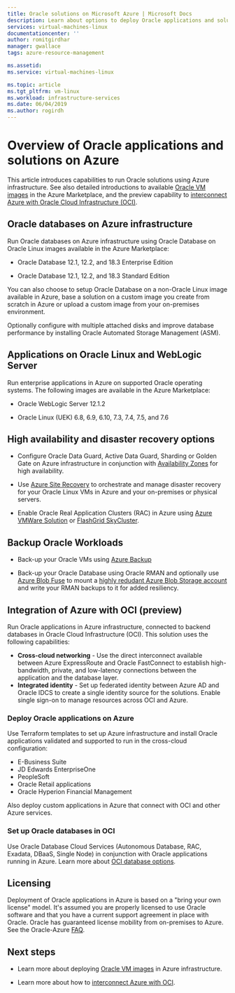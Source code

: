 ```yaml
---
title: Oracle solutions on Microsoft Azure | Microsoft Docs
description: Learn about options to deploy Oracle applications and solutions on Microsoft Azure, including running entirely on Azure infrastructure or using cross-cloud connectivity with Oracle Cloud Infrastructure (OCI).
services: virtual-machines-linux
documentationcenter: ''
author: romitgirdhar
manager: gwallace
tags: azure-resource-management

ms.assetid: 
ms.service: virtual-machines-linux

ms.topic: article
ms.tgt_pltfrm: vm-linux
ms.workload: infrastructure-services
ms.date: 06/04/2019
ms.author: rogirdh
---
```


# Overview of Oracle applications and solutions on Azure

This article introduces capabilities to run Oracle solutions using Azure infrastructure. See also detailed introductions to available [Oracle VM images](oracle-vm-solutions.md) in the Azure Marketplace, and the preview capability to [interconnect Azure with Oracle Cloud Infrastructure (OCI)](oracle-oci-overview.md).

## Oracle databases on Azure infrastructure

Run Oracle databases on Azure infrastructure using Oracle Database on Oracle Linux images available in the Azure Marketplace:

* Oracle Database 12.1, 12.2, and 18.3 Enterprise Edition 

* Oracle Database 12.1, 12.2, and 18.3 Standard Edition 

You can also choose to setup Oracle Database on a non-Oracle Linux image available in Azure, base a solution on a custom image you create from scratch in Azure or upload a custom image from your on-premises environment.

Optionally configure with multiple attached disks and improve database performance by installing Oracle Automated Storage Management (ASM).

## Applications on Oracle Linux and WebLogic Server

Run enterprise applications in Azure on supported Oracle operating systems. The following images are available in the Azure Marketplace:

* Oracle WebLogic Server 12.1.2

* Oracle Linux (UEK) 6.8, 6.9, 6.10, 7.3, 7.4, 7.5, and 7.6

## High availability and disaster recovery options

* Configure Oracle Data Guard, Active Data Guard, Sharding or Golden Gate on Azure infrastructure in conjunction with [Availability Zones](../../../availability-zones/az-overview.md) for high availability.

* Use [Azure Site Recovery](../../../site-recovery/site-recovery-overview.md) to orchestrate and manage disaster recovery for your Oracle Linux VMs in Azure and your on-premises or physical servers. 

* Enable Oracle Real Application Clusters (RAC) in Azure using [Azure VMWare Solution](https://docs.azure.cloudsimple.com/oracle-rac/) or [FlashGrid SkyCluster](https://www.flashgrid.io/oracle-rac-in-azure/).

## Backup Oracle Workloads

* Back-up your Oracle VMs using [Azure Backup](https://docs.microsoft.com/en-us/azure/backup/backup-overview)

* Back-up your Oracle Database using Oracle RMAN and optionally use [Azure Blob Fuse](https://docs.microsoft.com/en-us/azure/storage/blobs/storage-how-to-mount-container-linux) to mount a [highly redudant Azure Blob Storage account](https://docs.microsoft.com/en-us/azure/storage/common/storage-redundancy) and write your RMAN backups to it for added resiliency.

## Integration of Azure with OCI (preview)

Run Oracle applications in Azure infrastructure, connected to backend databases in Oracle Cloud Infrastructure (OCI). This solution uses the following capabilities: 

* **Cross-cloud networking** - Use the direct interconnect available between Azure ExpressRoute and Oracle FastConnect to establish high-bandwidth, private, and low-latency connections between the application and the database layer.
* **Integrated identity** - Set up federated identity between Azure AD and Oracle IDCS to create a single identity source for the solutions. Enable single sign-on to manage resources across OCI and Azure.

### Deploy Oracle applications on Azure

Use Terraform templates to set up Azure infrastructure and install Oracle applications validated and supported to run in the cross-cloud configuration:

* E-Business Suite
* JD Edwards EnterpriseOne
* PeopleSoft
* Oracle Retail applications
* Oracle Hyperion Financial Management

Also deploy custom applications in Azure that connect with OCI and other Azure services.

### Set up Oracle databases in OCI

Use Oracle Database Cloud Services (Autonomous Database, RAC, Exadata, DBaaS, Single Node) in conjunction with Oracle applications running in Azure. Learn more about [OCI database options](https://docs.cloud.oracle.com/iaas/Content/Database/Concepts/databaseoverview.htm). 
 

## Licensing

Deployment of Oracle applications in Azure is based on a "bring your own license" model. It's assumed you are properly licensed to use Oracle software and that you have a current support agreement in place with Oracle. Oracle has guaranteed license mobility from on-premises to Azure. See the Oracle-Azure [FAQ](https://www.oracle.com/cloud/technologies/oracle-azure-faq.html).

## Next steps

* Learn more about deploying [Oracle VM images](oracle-vm-solutions.md) in Azure infrastructure.

* Learn more about how to [interconnect Azure with OCI](oracle-oci-overview.md).
